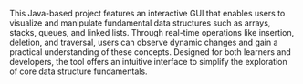 This Java-based project features an interactive GUI that enables users to visualize and manipulate fundamental data structures such as arrays, stacks, queues, and linked lists. Through real-time operations like insertion, deletion, and traversal, users can observe dynamic changes and gain a practical understanding of these concepts. Designed for both learners and developers, the tool offers an intuitive interface to simplify the exploration of core data structure fundamentals.
